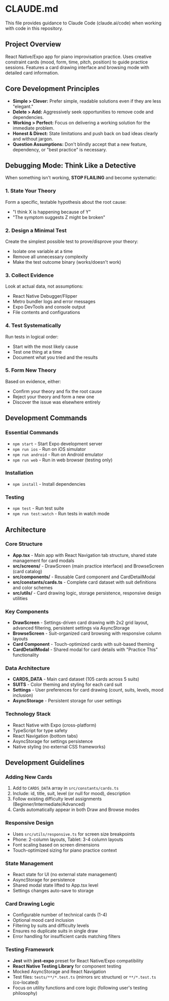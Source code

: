 # CLAUDE.md

This file provides guidance to Claude Code (claude.ai/code) when working with code in this repository.

## Project Overview

React Native/Expo app for piano improvisation practice. Uses creative constraint cards (mood, form, time, pitch, position) to guide practice sessions. Features a card drawing interface and browsing mode with detailed card information.

## Core Development Principles

- **Simple > Clever:** Prefer simple, readable solutions even if they are less "elegant."
- **Delete > Add:** Aggressively seek opportunities to remove code and dependencies.
- **Working > Perfect:** Focus on delivering a working solution for the immediate problem.
- **Honest & Direct:** State limitations and push back on bad ideas clearly and without jargon.
- **Question Assumptions:** Don't blindly accept that a new feature, dependency, or "best practice" is necessary.

## Debugging Mode: Think Like a Detective

When something isn't working, **STOP FLAILING** and become systematic:

### 1. State Your Theory

Form a specific, testable hypothesis about the root cause:

- "I think X is happening because of Y"
- "The symptom suggests Z might be broken"

### 2. Design a Minimal Test

Create the simplest possible test to prove/disprove your theory:

- Isolate one variable at a time
- Remove all unnecessary complexity
- Make the test outcome binary (works/doesn't work)

### 3. Collect Evidence

Look at actual data, not assumptions:

- React Native Debugger/Flipper
- Metro bundler logs and error messages
- Expo DevTools and console output
- File contents and configurations

### 4. Test Systematically

Run tests in logical order:

- Start with the most likely cause
- Test one thing at a time
- Document what you tried and the results

### 5. Form New Theory

Based on evidence, either:

- Confirm your theory and fix the root cause
- Reject your theory and form a new one
- Discover the issue was elsewhere entirely

## Development Commands

### Essential Commands

- `npm start` - Start Expo development server
- `npm run ios` - Run on iOS simulator
- `npm run android` - Run on Android emulator
- `npm run web` - Run in web browser (testing only)

### Installation

- `npm install` - Install dependencies

### Testing

- `npm test` - Run test suite
- `npm run test:watch` - Run tests in watch mode

## Architecture

### Core Structure

- **App.tsx** - Main app with React Navigation tab structure, shared state management for card modals
- **src/screens/** - DrawScreen (main practice interface) and BrowseScreen (card catalog)
- **src/components/** - Reusable Card component and CardDetailModal
- **src/constants/cards.ts** - Complete card dataset with suit definitions and color schemes
- **src/utils/** - Card drawing logic, storage persistence, responsive design utilities

### Key Components

- **DrawScreen** - Settings-driven card drawing with 2x2 grid layout, advanced filtering, persistent settings via AsyncStorage
- **BrowseScreen** - Suit-organized card browsing with responsive column layouts
- **Card Component** - Touch-optimized cards with suit-based theming
- **CardDetailModal** - Shared modal for card details with "Practice This" functionality

### Data Architecture

- **CARDS_DATA** - Main card dataset (105 cards across 5 suits)
- **SUITS** - Color theming and styling for each card suit
- **Settings** - User preferences for card drawing (count, suits, levels, mood inclusion)
- **AsyncStorage** - Persistent storage for user settings

### Technology Stack

- React Native with Expo (cross-platform)
- TypeScript for type safety
- React Navigation (bottom tabs)
- AsyncStorage for settings persistence
- Native styling (no external CSS frameworks)

## Development Guidelines

### Adding New Cards

1. Add to `CARDS_DATA` array in `src/constants/cards.ts`
2. Include: id, title, suit, level (or null for mood), description
3. Follow existing difficulty level assignments (Beginner/Intermediate/Advanced)
4. Cards automatically appear in both Draw and Browse modes

### Responsive Design

- Uses `src/utils/responsive.ts` for screen size breakpoints
- Phone: 2-column layouts, Tablet: 3-4 column layouts
- Font scaling based on screen dimensions
- Touch-optimized sizing for piano practice context

### State Management

- React state for UI (no external state management)
- AsyncStorage for persistence
- Shared modal state lifted to App.tsx level
- Settings changes auto-save to storage

### Card Drawing Logic

- Configurable number of technical cards (1-4)
- Optional mood card inclusion
- Filtering by suits and difficulty levels
- Ensures no duplicate suits in single draw
- Error handling for insufficient cards matching filters

### Testing Framework

- **Jest** with **jest-expo** preset for React Native/Expo compatibility
- **React Native Testing Library** for component testing
- Mocked AsyncStorage and React Navigation
- Test files: `tests/**/*.test.ts` (mirrors src structure) or `**/*.test.ts` (co-located)
- Focus on utility functions and core logic (following user's testing philosophy)
